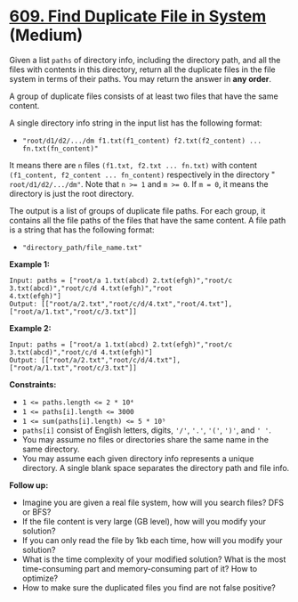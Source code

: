 # [609. Find Duplicate File in System][link] (Medium)

[link]: https://leetcode.com/problems/find-duplicate-file-in-system/

Given a list `paths` of directory info, including the directory path, and all the files with
contents in this directory, return all the duplicate files in the file system in terms of their
paths. You may return the answer in **any order**.

A group of duplicate files consists of at least two files that have the same content.

A single directory info string in the input list has the following format:

- `"root/d1/d2/.../dm f1.txt(f1_content) f2.txt(f2_content) ... fn.txt(fn_content)"`

It means there are `n` files `(f1.txt, f2.txt ... fn.txt)` with content `(f1_content, f2_content ...
fn_content)` respectively in the directory " `root/d1/d2/.../dm"`. Note that `n >= 1` and `m >= 0`.
If `m = 0`, it means the directory is just the root directory.

The output is a list of groups of duplicate file paths. For each group, it contains all the file
paths of the files that have the same content. A file path is a string that has the following
format:

- `"directory_path/file_name.txt"`

**Example 1:**

```
Input: paths = ["root/a 1.txt(abcd) 2.txt(efgh)","root/c 3.txt(abcd)","root/c/d 4.txt(efgh)","root
4.txt(efgh)"]
Output: [["root/a/2.txt","root/c/d/4.txt","root/4.txt"],["root/a/1.txt","root/c/3.txt"]]
```

**Example 2:**

```
Input: paths = ["root/a 1.txt(abcd) 2.txt(efgh)","root/c 3.txt(abcd)","root/c/d 4.txt(efgh)"]
Output: [["root/a/2.txt","root/c/d/4.txt"],["root/a/1.txt","root/c/3.txt"]]
```

**Constraints:**

- `1 <= paths.length <= 2 * 10⁴`
- `1 <= paths[i].length <= 3000`
- `1 <= sum(paths[i].length) <= 5 * 10⁵`
- `paths[i]` consist of English letters, digits, `'/'`, `'.'`, `'('`, `')'`, and `' '`.
- You may assume no files or directories share the same name in the same directory.
- You may assume each given directory info represents a unique directory. A single blank space
separates the directory path and file info.

**Follow up:**

- Imagine you are given a real file system, how will you search files? DFS or BFS?
- If the file content is very large (GB level), how will you modify your solution?
- If you can only read the file by 1kb each time, how will you modify your solution?
- What is the time complexity of your modified solution? What is the most time-consuming part and
memory-consuming part of it? How to optimize?
- How to make sure the duplicated files you find are not false positive?
